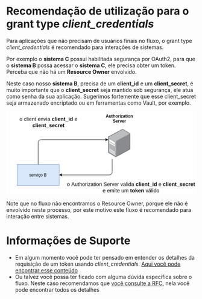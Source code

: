 # Recomendação de utilização para o grant type _client_credentials_


Para aplicações que não precisam de usuários finais no fluxo, o grant type _client_credentials_ é recomendado para interações
de sistemas. 

Por exemplo o **sistema C** possui habilitada segurança por OAuth2, para que o **sistema B** possa acessar o **sistema
C**, ele precisa obter um token. Perceba que não há um **Resource Owner** envolvido.  

Neste caso nosso **sistema B**, precisa de um **client_id** e um **client_secret**, é muito importante que
o **client_secret** seja mantido sob segurança, ele atua como senha da sua aplicação. Sugerimos fortemente
que esse client_secret seja armazenado encriptado ou em ferramentas como Vault, por exemplo.

![oauth 2 basics](../images/oauth2-flows-client.png "fluxo básico oauth2")

Note que no fluxo não encontramos o Resource Owner, porque ele não é envolvido neste processo,
por este motivo este fluxo é recomendado para interação entre sistemas.

# Informações de Suporte  
* Em algum momento você pode ter pensado em entender os detalhes da requisição de um token
 usando _client_credentials_. [Aqui você pode encontrar esse conteúdo](https://www.oauth.com/oauth2-servers/access-tokens/client-credentials/)
* Ou talvez você possa ter ficado com alguma dúvida específica sobre o fluxo. Neste caso recomendamos que [você consulte a RFC](https://tools.ietf.org/html/rfc6749#section-1.3.4), nela você pode 
encontrar todos os detalhes  
 